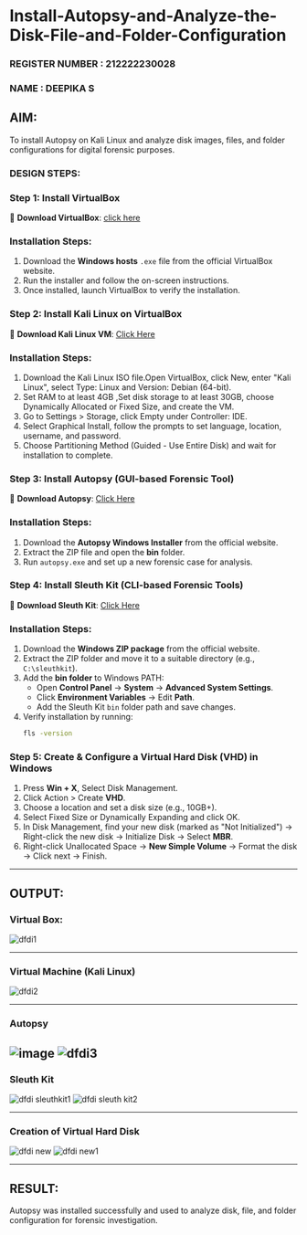 # Install-Autopsy-and-Analyze-the-Disk-File-and-Folder-Configuration
### REGISTER NUMBER : 212222230028
### NAME : DEEPIKA S
## AIM:
To install Autopsy on Kali Linux and analyze disk images, files, and folder configurations for digital forensic purposes.
### DESIGN STEPS:

### **Step 1: Install VirtualBox**
🔗 **Download VirtualBox**: [click here](https://virtualbox.en.softonic.com/)  

### **Installation Steps:**
1. Download the **Windows hosts** `.exe` file from the official VirtualBox website.  
2. Run the installer and follow the on-screen instructions.  
3. Once installed, launch VirtualBox to verify the installation.


### **Step 2: Install Kali Linux on VirtualBox**
🔗 **Download Kali Linux VM**: [Click Here](https://www.kali.org/get-kali/#kali-virtual-machines)  

### **Installation Steps:**
1. Download the Kali Linux ISO file.Open VirtualBox, click New, enter "Kali Linux", select Type: Linux and Version: Debian (64-bit).  
2. Set RAM to at least 4GB ,Set disk storage to at least 30GB, choose Dynamically Allocated or Fixed Size, and create the VM. 
3. Go to Settings > Storage, click Empty under Controller: IDE. 
4. Select Graphical Install, follow the prompts to set language, location, username, and password.
5. Choose Partitioning Method (Guided - Use Entire Disk) and wait for installation to complete.


### **Step 3: Install Autopsy (GUI-based Forensic Tool)**
🔗 **Download Autopsy**: [Click Here](https://www.autopsy.com/download/)  

### **Installation Steps:**
1. Download the **Autopsy Windows Installer** from the official website.  
2. Extract the ZIP file and open the **bin** folder.  
3. Run `autopsy.exe` and set up a new forensic case for analysis.


### **Step 4: Install Sleuth Kit (CLI-based Forensic Tools)**
🔗 **Download Sleuth Kit**: [Click Here](https://sleuthkit.org/download.php)  

### **Installation Steps:**
1. Download the **Windows ZIP package** from the official website.  
2. Extract the ZIP folder and move it to a suitable directory (e.g., `C:\sleuthkit`).  
3. Add the **bin folder** to Windows PATH:
   - Open **Control Panel** → **System** → **Advanced System Settings**.  
   - Click **Environment Variables** → Edit **Path**.  
   - Add the Sleuth Kit `bin` folder path and save changes.  
4. Verify installation by running:
   ```sh
   fls -version


### **Step 5: Create & Configure a Virtual Hard Disk (VHD) in Windows**

1. Press **Win + X**, Select Disk Management.
2. Click Action > Create **VHD**.
3. Choose a location and set a disk size (e.g., 10GB+).
4. Select Fixed Size or Dynamically Expanding and click OK.
5. In Disk Management, find your new disk (marked as "Not Initialized") -> Right-click the new disk → Initialize Disk → Select **MBR**.
6. Right-click Unallocated Space → **New Simple Volume** → Format the disk -> Click next → Finish.

---

## OUTPUT:

### **Virtual Box:**


![dfdi1](https://github.com/user-attachments/assets/9f9d15c7-990e-418a-935c-6ca463aeaae6)

---

### **Virtual Machine (Kali Linux)**


![dfdi2](https://github.com/user-attachments/assets/341d9085-24c2-45c1-9ee5-10f1b0465d85)

---

### **Autopsy**
![image](https://github.com/user-attachments/assets/32c14af6-2001-42e3-a880-c5d629bfede0)
![dfdi3](https://github.com/user-attachments/assets/45ae1f48-b238-49a6-ab68-064d70253029)
---
### **Sleuth Kit**
![dfdi sleuthkit1](https://github.com/user-attachments/assets/2ce303c5-a9cd-484e-acae-b0b770bc9b89)
![dfdi sleuth kit2](https://github.com/user-attachments/assets/e6b95c54-4caf-4a1e-b10f-0ddcab5f0330)


---
### **Creation of Virtual Hard Disk**
![dfdi new](https://github.com/user-attachments/assets/29fa9e3f-8939-4b8a-9b28-46e61d061b59)
![dfdi new1](https://github.com/user-attachments/assets/a184bd7e-8fa6-4001-9f68-c79c86819c07)

---
## RESULT:
Autopsy was installed successfully and used to analyze disk, file, and folder configuration for forensic investigation.
